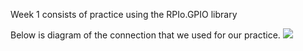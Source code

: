 Week 1 consists of practice using the RPIo.GPIO library

Below is diagram of the connection that we used for our practice.
![](https://i.imgur.com/YZcqDqd.png)
